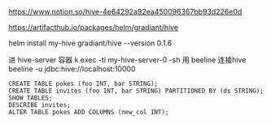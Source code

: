 https://www.notion.so/hive-4e64292a92ea450096367bb93d226e0d

https://artifacthub.io/packages/helm/gradiant/hive

helm install my-hive gradiant/hive --version 0.1.6

进 hive-server 容器
k exec -ti my-hive-server-0 -sh
用 beeline 连接hive
beeline -u jdbc:hive://localhost:10000

```
CREATE TABLE pokes (foo INT, bar STRING);
CREATE TABLE invites (foo INT, bar STRING) PARTITIONED BY (ds STRING);
SHOW TABLES;
DESCRIBE invites;
ALTER TABLE pokes ADD COLUMNS (new_col INT);
```
